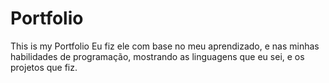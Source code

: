 # Portfolio
This is my Portfolio
Eu fiz ele com base no meu aprendizado, e nas minhas habilidades de programação, mostrando as linguagens que eu sei, e os projetos que fiz.
